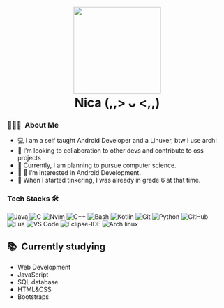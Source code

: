 <h1 align='center'>
  <br>
  <a href='https://www.youtube.com/watch?v=BX2hze0784Q&t=191'><img src='https://scontent.fceb3-1.fna.fbcdn.net/v/t39.30808-1/399644451_1930214827352372_8536415672298496874_n.jpg?stp=cp0_dst-jpg_e15_q65_s720x720&_nc_cat=102&ccb=1-7&_nc_sid=5f2048&efg=eyJpIjoiYiJ9&_nc_eui2=AeHPzpIRMQVNst_H1BdlZyCQvufbv6ArHr--59u_oCsevz_uysUexSf6TMTs0mYzwx_bTAe4O-PJhN70nQ3SuxTp&_nc_ohc=1H3p24QhJ-8AX8fbkXL&_nc_ht=scontent.fceb3-1.fna&oh=00_AfC2gcE2tGvPyoDRFpG1s0K0PLw-2J-ZL-7Bp-S2Jk5d9A&oe=65575BE2' width='200'></a>
  <br>
  Nica (,,> ᴗ <,,)
  <br>
</h1>

### 👨🏻‍💻 &nbsp;About Me
- 💻 I am a self taught Android Developer and a Linuxer, btw i use arch!
- 💞️ I’m looking to collaboration to other devs and contribute to oss projects
- 🔭 Currently, I am planning to pursue computer science.
- 📝 👀 I’m interested in Android Development.
- 🌱 When I started tinkering, I was already in grade 6 at that time.

<!-- CREDITS FOR Matson -->
### Tech Stacks 🛠 
![Java](https://img.shields.io/badge/Java-ED8B00?style=for-the-badge&logo=openjdk&logoColor=white)
![C](https://img.shields.io/badge/C-00599C?style=for-the-badge&logo=c&logoColor=white)
![Nvim](https://img.shields.io/badge/NeoVim-%2357A143.svg?&style=for-the-badge&logo=neovim&logoColor=white)
![C++](https://img.shields.io/badge/C%2B%2B-00599C?style=for-the-badge&logo=c%2B%2B&logoColor=white)
![Bash](https://img.shields.io/badge/Shell_Script-121011?style=for-the-badge&logo=gnu-bash&logoColor=white)
![Kotlin](https://img.shields.io/badge/Kotlin-0095D5?&style=for-the-badge&logo=kotlin&logoColor=white)
![Git](https://img.shields.io/badge/git-%23F05033.svg?style=for-the-badge&logo=git&logoColor=white) 
![Python](https://img.shields.io/badge/Python-3776AB?style=for-the-badge&logo=python&logoColor=white)
![GitHub](https://img.shields.io/badge/github-%23121011.svg?style=for-the-badge&logo=github&logoColor=white)
![Lua](https://img.shields.io/badge/Lua-2C2D72?style=for-the-badge&logo=lua&logoColor=white)
![VS Code](https://img.shields.io/badge/Visual_Studio_Code-0078D4?style=for-the-badge&logo=visual%20studio%20code&logoColor=white)
![Eclipse-IDE](https://img.shields.io/badge/Eclipse-2C2255?style=for-the-badge&logo=eclipse&logoColor=white)
![Arch linux](https://img.shields.io/badge/Arch_Linux-1793D1?style=for-the-badge&logo=arch-linux&logoColor=white)



 ## 📚 &nbsp;Currently studying

  - Web Development
  - JavaScript
  - SQL database
  - HTML&CSS
  - Bootstraps

<!---
HarryGelominaMatson/HarryGelominaMatson is a ✨ special ✨ repository because its `README.md` (this file) appears on your GitHub profile.
You can click the Preview link to take a look at your changes.
--->
